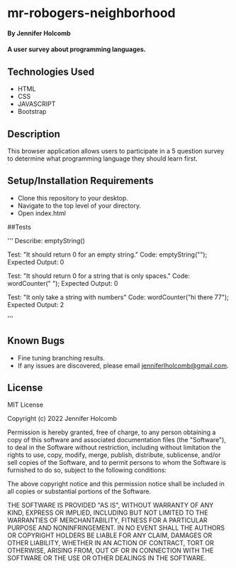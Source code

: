# mr-robogers-neighborhood

#### By Jennifer Holcomb

#### A user survey about programming languages.

## Technologies Used

* HTML
* CSS
* JAVASCRIPT
* Bootstrap

## Description

This browser application allows users to participate in a 5 question survey to determine what programming language they should learn first.

## Setup/Installation Requirements

* Clone this repository to your desktop.
* Navigate to the top level of your directory.
* Open index.html

##Tests

''' 
Describe: emptyString()

Test: "It should return 0 for an empty string."
Code: emptyString("");
Expected Output: 0

Test: "It should return 0 for a string that is only spaces."
Code: wordCounter("            ");
Expected Output: 0

Test: "It only take a string with numbers"
Code: wordCounter("hi there 77");
Expected Output: 2

'''

## Known Bugs
* Fine tuning branching results.
* If any issues are discovered, please email jenniferlholcomb@gmail.com.

## License

MIT License

Copyright (c) 2022 Jennifer Holcomb

Permission is hereby granted, free of charge, to any person obtaining a copy
of this software and associated documentation files (the "Software"), to deal
in the Software without restriction, including without limitation the rights
to use, copy, modify, merge, publish, distribute, sublicense, and/or sell
copies of the Software, and to permit persons to whom the Software is
furnished to do so, subject to the following conditions:

The above copyright notice and this permission notice shall be included in all
copies or substantial portions of the Software.

THE SOFTWARE IS PROVIDED "AS IS", WITHOUT WARRANTY OF ANY KIND, EXPRESS OR
IMPLIED, INCLUDING BUT NOT LIMITED TO THE WARRANTIES OF MERCHANTABILITY,
FITNESS FOR A PARTICULAR PURPOSE AND NONINFRINGEMENT. IN NO EVENT SHALL THE
AUTHORS OR COPYRIGHT HOLDERS BE LIABLE FOR ANY CLAIM, DAMAGES OR OTHER
LIABILITY, WHETHER IN AN ACTION OF CONTRACT, TORT OR OTHERWISE, ARISING FROM,
OUT OF OR IN CONNECTION WITH THE SOFTWARE OR THE USE OR OTHER DEALINGS IN THE
SOFTWARE.

